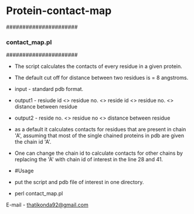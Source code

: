 # Protein-contact-map

######################
### contact_map.pl ###
######################

- The script calculates the contacts of every residue
  in a given protein.

- The default cut off for distance between two residues is = 8 angstroms.

- input - standard pdb format.

- output1 - resiude id <> residue no. <> reside id <> residue no. <> distance between residue

- output2 - reside no. <> residue no <> distance between residue

- as a default it calculates contacts for residues that are present in chain 'A', assuming that most of the single     chained proteins in pdb are given the chain id 'A'.

- One can change the chain id to calculate contacts for other chains by replacing the 'A' with chain id of interest in the line 28 and 41.

- #Usage 
- put the script and pdb file of interest in one directory.

- perl contact_map.pl 

E-mail - thatikonda92@gmail.com
